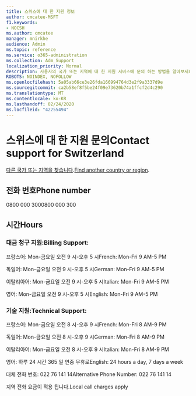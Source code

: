 ```yaml
---
title: 스위스에 대 한 지원 정보
author: cmcatee-MSFT
f1.keywords:
- NOCSH
ms.author: cmcatee
manager: mnirkhe
audience: Admin
ms.topic: reference
ms.service: o365-administration
ms.collection: Adm_Support
localization_priority: Normal
description: 사용자의 국가 또는 지역에 대 한 지원 서비스에 문의 하는 방법을 알아보세요.
ROBOTS: NOINDEX, NOFOLLOW
ms.openlocfilehash: 5a05ab66ce3e26fda166994764d3e2f9a3337d9e
ms.sourcegitcommit: ca2b58ef8f5be24f09e73620b74a1ffcf2d4c290
ms.translationtype: MT
ms.contentlocale: ko-KR
ms.lasthandoff: 02/24/2020
ms.locfileid: "42255494"
---
```

# <a name="contact-support-for-switzerland"></a><span data-ttu-id="a9056-103">스위스에 대 한 지원 문의</span><span class="sxs-lookup"><span data-stu-id="a9056-103">Contact support for Switzerland</span></span>

<span data-ttu-id="a9056-104">[다른 국가 또는 지역을 찾습니다](../contact-support-for-business-products.md).</span><span class="sxs-lookup"><span data-stu-id="a9056-104">[Find another country or region](../contact-support-for-business-products.md).</span></span>

## <a name="phone-number"></a><span data-ttu-id="a9056-105">전화 번호</span><span class="sxs-lookup"><span data-stu-id="a9056-105">Phone number</span></span>
<span data-ttu-id="a9056-106">0800 000 300</span><span class="sxs-lookup"><span data-stu-id="a9056-106">0800 000 300</span></span>

## <a name="hours"></a><span data-ttu-id="a9056-107">시간</span><span class="sxs-lookup"><span data-stu-id="a9056-107">Hours</span></span>
### <a name="billing-support"></a><span data-ttu-id="a9056-108">대금 청구 지원:</span><span class="sxs-lookup"><span data-stu-id="a9056-108">Billing Support:</span></span>

<span data-ttu-id="a9056-109">프랑스어: Mon-금요일 오전 9 시-오후 5 시</span><span class="sxs-lookup"><span data-stu-id="a9056-109">French: Mon-Fri 9 AM-5 PM</span></span>

<span data-ttu-id="a9056-110">독일어: Mon-금요일 오전 9 시-오후 5 시</span><span class="sxs-lookup"><span data-stu-id="a9056-110">German: Mon-Fri 9 AM-5 PM</span></span>

<span data-ttu-id="a9056-111">이탈리아어: Mon-금요일 오전 9 시-오후 5 시</span><span class="sxs-lookup"><span data-stu-id="a9056-111">Italian: Mon-Fri 9 AM-5 PM</span></span>

<span data-ttu-id="a9056-112">영어: Mon-금요일 오전 9 시-오후 5 시</span><span class="sxs-lookup"><span data-stu-id="a9056-112">English: Mon-Fri 9 AM-5 PM</span></span>

### <a name="technical-support"></a><span data-ttu-id="a9056-113">기술 지원:</span><span class="sxs-lookup"><span data-stu-id="a9056-113">Technical Support:</span></span>

<span data-ttu-id="a9056-114">프랑스어: Mon-금요일 오전 8 시-오후 9 시</span><span class="sxs-lookup"><span data-stu-id="a9056-114">French: Mon-Fri 8 AM-9 PM</span></span>

<span data-ttu-id="a9056-115">독일어: Mon-금요일 오전 8 시-오후 9 시</span><span class="sxs-lookup"><span data-stu-id="a9056-115">German: Mon-Fri 8 AM-9 PM</span></span>

<span data-ttu-id="a9056-116">이탈리아어: Mon-금요일 오전 8 시-오후 9 시</span><span class="sxs-lookup"><span data-stu-id="a9056-116">Italian: Mon-Fri 8 AM-9 PM</span></span>

<span data-ttu-id="a9056-117">영어: 하루 24 시간 365 일 연중 무휴로</span><span class="sxs-lookup"><span data-stu-id="a9056-117">English: 24 hours a day, 7 days a week</span></span>

<span data-ttu-id="a9056-118">대체 전화 번호: 022 76 141 14</span><span class="sxs-lookup"><span data-stu-id="a9056-118">Alternative Phone Number: 022 76 141 14</span></span>

<span data-ttu-id="a9056-119">지역 전화 요금이 적용 됩니다.</span><span class="sxs-lookup"><span data-stu-id="a9056-119">Local call charges apply</span></span>